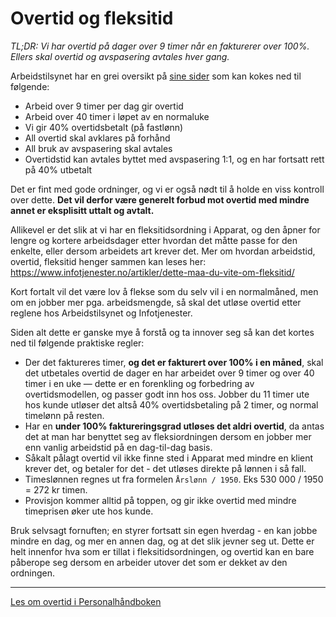# Overtid og fleksitid

_TL;DR: Vi har overtid på dager over 9 timer når en fakturerer over 100%. Ellers skal overtid og avspasering avtales hver gang._

Arbeidstilsynet har en grei oversikt på [sine sider](https://www.arbeidstilsynet.no/arbeidsforhold/arbeidstid/overtid/) som kan kokes ned til følgende:

- Arbeid over 9 timer per dag gir overtid
- Arbeid over 40 timer i løpet av en normaluke
- Vi gir 40% overtidsbetalt (på fastlønn)
- All overtid skal avklares på forhånd
- All bruk av avspasering skal avtales
- Overtidstid kan avtales byttet med avspasering 1:1, og en har fortsatt rett på 40% utbetalt

Det er fint med gode ordninger, og vi er også nødt til å holde en viss kontroll over dette. **Det vil derfor være generelt forbud mot overtid med mindre annet er eksplisitt uttalt og avtalt.**

Allikevel er det slik at vi har en fleksitidsordning i Apparat, og den åpner for lengre og kortere arbeidsdager etter hvordan det måtte passe for den enkelte, eller dersom arbeidets art krever det. Mer om hvordan arbeidstid, overtid, fleksitid henger sammen kan leses her:
https://www.infotjenester.no/artikler/dette-maa-du-vite-om-fleksitid/

Kort fortalt vil det være lov å flekse som du selv vil i en normalmåned, men om en jobber mer pga. arbeidsmengde, så skal det utløse overtid etter reglene hos Arbeidstilsynet og Infotjenester.

Siden alt dette er ganske mye å forstå og ta innover seg så kan det kortes ned til følgende praktiske regler:

- Der det faktureres timer, **og det er fakturert over 100% i en måned**, skal det utbetales overtid de dager en har arbeidet over 9 timer og over 40 timer i en uke — dette er en forenkling og forbedring av overtidsmodellen, og passer godt inn hos oss. Jobber du 11 timer ute hos kunde utløser det altså 40% overtidsbetaling på 2 timer, og normal timelønn på resten.
- Har en **under 100% faktureringsgrad utløses det aldri overtid**, da antas det at man har benyttet seg av fleksiordningen dersom en jobber mer enn vanlig arbeidstid på en dag-til-dag basis.
- Såkalt pålagt overtid vil ikke finne sted i Apparat med mindre en klient krever det, og betaler for det - det utløses direkte på lønnen i så fall.
- Timeslønnen regnes ut fra formelen `Årslønn / 1950`. Eks 530 000 / 1950 = 272 kr timen.
- Provisjon kommer alltid på toppen, og gir ikke overtid med mindre timeprisen øker ute hos kunde.

Bruk selvsagt fornuften; en styrer fortsatt sin egen hverdag - en kan jobbe mindre en dag, og mer en annen dag, og at det slik jevner seg ut. Dette er helt innenfor hva som er tillat i fleksitidsordningen, og overtid kan en bare påberope seg dersom en arbeider utover det som er dekket av den ordningen.

---

[Les om overtid i Personalhåndboken](https://github.com/apparatno/company/blob/master/personalhandbok.md#overtid)
